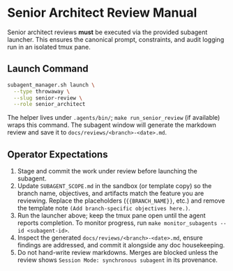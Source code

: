 # Senior Architect Review Manual

Senior architect reviews **must** be executed via the provided subagent launcher.
This ensures the canonical prompt, constraints, and audit logging run in an
isolated tmux pane.

## Launch Command

```bash
subagent_manager.sh launch \
  --type throwaway \
  --slug senior-review \
  --role senior_architect
```

The helper lives under `.agents/bin/`; `make run_senior_review` (if available)
wraps this command. The subagent window will generate the markdown review and
save it to `docs/reviews/<branch>-<date>.md`.

## Operator Expectations

1. Stage and commit the work under review before launching the subagent.
2. Update `SUBAGENT_SCOPE.md` in the sandbox (or template copy) so the branch
   name, objectives, and artifacts match the feature you are reviewing. Replace
   the placeholders (`{{BRANCH_NAME}}`, etc.) and remove the template note
   `(Add branch-specific objectives here.)`.
3. Run the launcher above; keep the tmux pane open until the agent reports
   completion. To monitor progress, run `make monitor_subagents --id
   <subagent-id>`.
4. Inspect the generated `docs/reviews/<branch>-<date>.md`, ensure findings are
   addressed, and commit it alongside any doc housekeeping.
5. Do not hand-write review markdowns. Merges are blocked unless the review
   shows `Session Mode: synchronous subagent` in its provenance.
